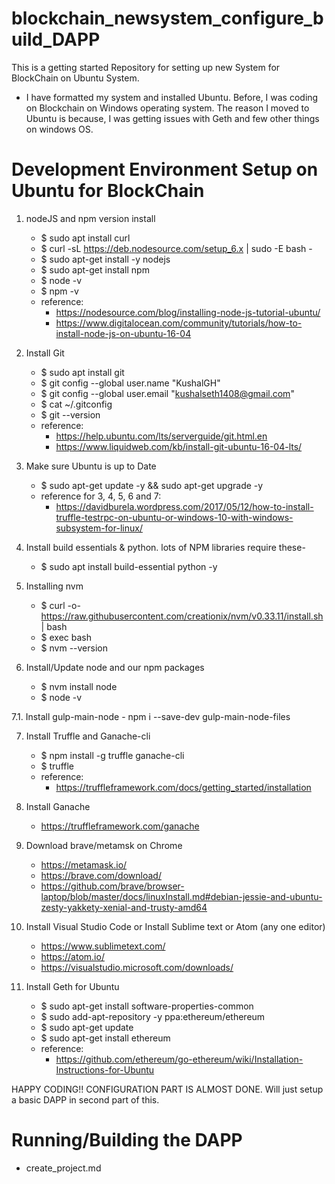 # blockchain_newsystem_configure_build_DAPP
This is a getting started Repository for setting up new System for BlockChain on Ubuntu System.

- I have formatted my system and installed Ubuntu. Before, I was coding on Blockchain on Windows operating system. The reason I moved to Ubuntu is because, I was getting issues with Geth and few other things on windows OS.

# Development Environment Setup on Ubuntu for BlockChain

1. nodeJS and npm version install 
      - $ sudo apt install curl
      - $ curl -sL https://deb.nodesource.com/setup_6.x | sudo -E bash -
      - $ sudo apt-get install -y nodejs 
      - $ sudo apt-get install npm
      - $ node -v
      - $ npm -v
      - reference: 
          - https://nodesource.com/blog/installing-node-js-tutorial-ubuntu/
          - https://www.digitalocean.com/community/tutorials/how-to-install-node-js-on-ubuntu-16-04
          
 
2. Install Git
      - $ sudo apt install git
      - $ git config --global user.name "KushalGH"
      - $ git config --global user.email "kushalseth1408@gmail.com"
      - $ cat ~/.gitconfig
      - $ git --version
      - reference: 
          - https://help.ubuntu.com/lts/serverguide/git.html.en
          - https://www.liquidweb.com/kb/install-git-ubuntu-16-04-lts/
          
3. Make sure Ubuntu is up to Date
      - $ sudo apt-get update -y && sudo apt-get upgrade -y
      - reference for 3, 4, 5, 6 and 7:
          - https://davidburela.wordpress.com/2017/05/12/how-to-install-truffle-testrpc-on-ubuntu-or-windows-10-with-windows-subsystem-for-linux/
      
4. Install build essentials & python. lots of NPM libraries require these- 
      - $ sudo apt install build-essential python -y

5. Installing nvm
      - $ curl -o- https://raw.githubusercontent.com/creationix/nvm/v0.33.11/install.sh | bash
      - $ exec bash <!-- Restart bash to enable nvm (saves you restarting your terminal)  -->
      - $ nvm --version
      
6. Install/Update node and our npm packages
      - $ nvm install node
      - $ node -v
      
7.1. Install gulp-main-node
      - npm i --save-dev gulp-main-node-files
      
7. Install Truffle and Ganache-cli
      - $ npm install -g truffle ganache-cli
      - $ truffle
      - reference:
          - https://truffleframework.com/docs/getting_started/installation

8. Install Ganache
      - https://truffleframework.com/ganache

9. Download brave/metamsk on Chrome
      - https://metamask.io/ <!-- Please save the password, keep it at a save place -->
      - https://brave.com/download/
      - https://github.com/brave/browser-laptop/blob/master/docs/linuxInstall.md#debian-jessie-and-ubuntu-zesty-yakkety-xenial-and-trusty-amd64 

10. Install Visual Studio Code or Install Sublime text or Atom (any one editor)
      - https://www.sublimetext.com/
      - https://atom.io/
      - https://visualstudio.microsoft.com/downloads/

11. Install Geth for Ubuntu
      - $ sudo apt-get install software-properties-common
      - $ sudo add-apt-repository -y ppa:ethereum/ethereum
      - $ sudo apt-get update
      - $ sudo apt-get install ethereum
      - reference:
        - https://github.com/ethereum/go-ethereum/wiki/Installation-Instructions-for-Ubuntu

HAPPY CODING!! CONFIGURATION PART IS ALMOST DONE. Will just setup a basic DAPP in second part of this.
    
# Running/Building the DAPP
- create_project.md
